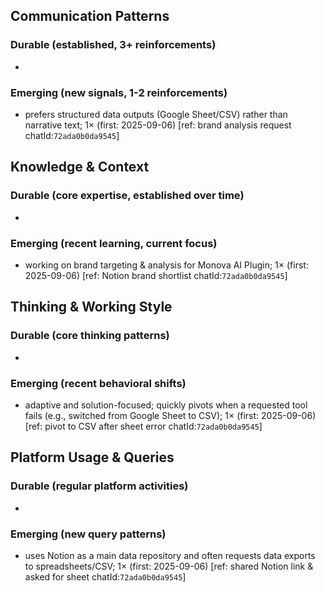 ## Communication Patterns
### Durable (established, 3+ reinforcements)
- 

### Emerging (new signals, 1-2 reinforcements)
- prefers structured data outputs (Google Sheet/CSV) rather than narrative text; 1× (first: 2025-09-06) [ref: brand analysis request chatId:`72ada0b0da9545`]

## Knowledge & Context
### Durable (core expertise, established over time)
- 

### Emerging (recent learning, current focus)  
- working on brand targeting & analysis for Monova AI Plugin; 1× (first: 2025-09-06) [ref: Notion brand shortlist chatId:`72ada0b0da9545`]

## Thinking & Working Style
### Durable (core thinking patterns)
- 

### Emerging (recent behavioral shifts)
- adaptive and solution-focused; quickly pivots when a requested tool fails (e.g., switched from Google Sheet to CSV); 1× (first: 2025-09-06) [ref: pivot to CSV after sheet error chatId:`72ada0b0da9545`]

## Platform Usage & Queries
### Durable (regular platform activities)
- 

### Emerging (new query patterns)
- uses Notion as a main data repository and often requests data exports to spreadsheets/CSV; 1× (first: 2025-09-06) [ref: shared Notion link & asked for sheet chatId:`72ada0b0da9545`]